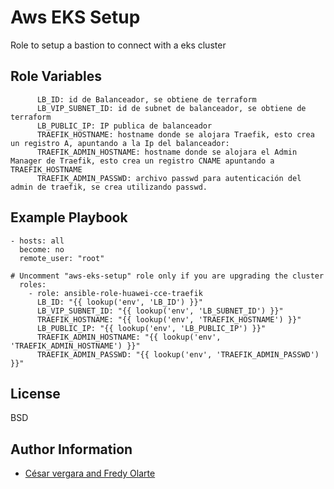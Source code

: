 Aws EKS Setup
=========

Role to setup a bastion to connect with a eks cluster



Role Variables
--------------

```
      LB_ID: id de Balanceador, se obtiene de terraform
      LB_VIP_SUBNET_ID: id de subnet de balanceador, se obtiene de terraform
      LB_PUBLIC_IP: IP publica de balanceador
      TRAEFIK_HOSTNAME: hostname donde se alojara Traefik, esto crea un registro A, apuntando a la Ip del balanceador:
      TRAEFIK_ADMIN_HOSTNAME: hostname donde se alojara el Admin Manager de Traefik, esto crea un registro CNAME apuntando a TRAEFIK_HOSTNAME
      TRAEFIK_ADMIN_PASSWD: archivo passwd para autenticación del admin de traefik, se crea utilizando passwd.
```

Example Playbook
----------------


```
- hosts: all
  become: no
  remote_user: "root"

# Uncomment "aws-eks-setup" role only if you are upgrading the cluster
  roles:
    - role: ansible-role-huawei-cce-traefik
      LB_ID: "{{ lookup('env', 'LB_ID') }}"
      LB_VIP_SUBNET_ID: "{{ lookup('env', 'LB_SUBNET_ID') }}"
      TRAEFIK_HOSTNAME: "{{ lookup('env', 'TRAEFIK_HOSTNAME') }}"
      LB_PUBLIC_IP: "{{ lookup('env', 'LB_PUBLIC_IP') }}"
      TRAEFIK_ADMIN_HOSTNAME: "{{ lookup('env', 'TRAEFIK_ADMIN_HOSTNAME') }}"
      TRAEFIK_ADMIN_PASSWD: "{{ lookup('env', 'TRAEFIK_ADMIN_PASSWD') }}"

```

License
-------

BSD

Author Information
------------------

- [César vergara and Fredy Olarte](mailto:cvergarae@smu.cl)

